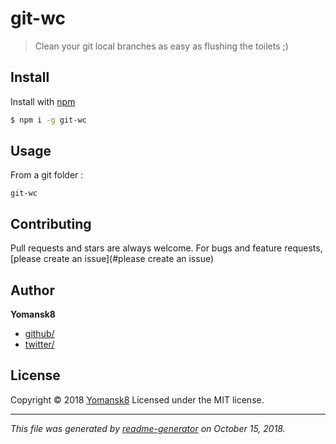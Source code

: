 # git-wc

> Clean your git local branches as easy as flushing the toilets ;)

## Install

Install with [npm](https://www.npmjs.com/)

```sh
$ npm i -g git-wc
```

## Usage

From a git folder :

```shell
git-wc
```

## Contributing

Pull requests and stars are always welcome. For bugs and feature requests, [please create an issue](#please create an issue)

## Author

**Yomansk8**

- [github/](https://github.com/yomansk8)
- [twitter/](http://twitter.com/yomansk8)

## License

Copyright © 2018 [Yomansk8](#Yomansk8)
Licensed under the MIT license.

---

_This file was generated by [readme-generator](https://github.com/jonschlinkert/readme-generator) on October 15, 2018._
